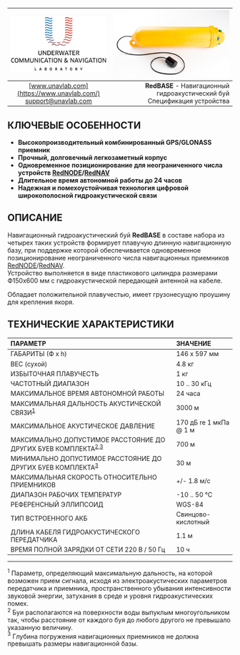 | ![logo](/documentation/sm_logo.png) | ![logo](/documentation/def_redbase_yellow.png) |
| :---: | ---: |
| [www.unavlab.com](https://www.unavlab.com/) <br/> [support@unavlab.com](mailto:support@unavlab.com) | **RedBASE** - Навигационный гидроакустический буй <br/> Спецификация устройства |

## КЛЮЧЕВЫЕ ОСОБЕННОСТИ

* **Высокопроизводительный комбинированный GPS/GLONASS приемник**
* **Прочный, долговечный легкозаметный корпус**
* **Одновременное позиционирование для неограниченного числа устройств [RedNODE](RedNODE_Specification_ru.md)/[RedNAV](RedNAV_Specification_ru.md)**
* **Длительное время автономной работы до 24 часов**
* **Надежная и помехоустойчивая технология цифровой широкополосной гидроакустической связи**

## ОПИСАНИЕ

Навигационный гидроакустический буй **RedBASE** в составе набора из четырех таких устройств формирует плавучую длинную навигационную базу, 
при поддержке которой обеспечивается одновременное позиционирование неограниченного числа навигационных приемников [RedNODE](RedNODE_Specification_ru.md)/[RedNAV](RedNAV_Specification_en.md).  
Устройство выполняется в виде пластикового цилиндра размерами Ф150х600 мм с гидроакустической передающей антенной на кабеле.

Обладает положительной плавучестью, имеет грузонесущую проушину для крепления якоря.

<div style="page-break-after: always;"></div>

## ТЕХНИЧЕСКИЕ ХАРАКТЕРИСТИКИ

| ПАРАМЕТР | ЗНАЧЕНИЕ |
| :--- | :--- |
| ГАБАРИТЫ (Ф х h) | 146 x 597 мм |
| ВЕС (сухой) | 4.8 кг |
| ИЗБЫТОЧНАЯ ПЛАВУЧЕСТЬ | 1 кг |
| ЧАСТОТНЫЙ ДИАПАЗОН | 10 .. 30 кГц |
| МАКСИМАЛЬНОЕ ВРЕМЯ АВТОНОМНОЙ РАБОТЫ | 24 часа |
| МАКСИМАЛЬНАЯ ДАЛЬНОСТЬ АКУСТИЧЕСКОЙ СВЯЗИ<sup>[1](#footnote1)</sup> | 3000 м |
| МАКСИМАЛЬНОЕ АКУСТИЧЕСКОЕ ДАВЛЕНИЕ | 170 дБ re 1 мкПа @ 1 м |
| МАКСИМАЛЬНО ДОПУСТИМОЕ РАССТОЯНИЕ ДО ДРУГИХ БУЕВ КОМПЛЕКТА<sup>[2](#footnote2),[3](#footnote3)</sup> | 700 м |
| МИНИМАЛЬНО ДОПУСТИМОЕ РАССТОЯНИЕ ДО ДРУГИХ БУЕВ КОМПЛЕКТА<sup>[3](#footnote3)</sup> | 30 м |
| МАКСИМАЛЬНАЯ СКОРОСТЬ ОТНОСИТЕЛЬНО ПРИЕМНИКОВ | +/- 1.8 м/с  |
| ДИАПАЗОН РАБОЧИХ ТЕМПЕРАТУР | -10 .. 50 °С |
| РЕФЕРЕНСНЫЙ ЭЛЛИПСОИД | WGS-84 |
| ТИП ВСТРОЕННОГО АКБ | Свинцово-кислотный |
| ДЛИНА КАБЕЛЯ ГИДРОАКУСТИЧЕСКОГО ПЕРЕДАТЧИКА | 1.1 м |
| ВРЕМЯ ПОЛНОЙ ЗАРЯДКИ ОТ СЕТИ 220 В / 50 Гц | 10 ч |

________________
<a name="footnote1"><sup>1</sup></a> Параметр, определяющий максимальную дальность, на которой возможен прием сигнала, исходя из 
электроакустических параметров передатчика и приемника, пространственного убывания интенсивности звуковой энергии, затухания в среде 
и уровня гидроакустических помех.  
<a name="footnote2"><sup>2</sup></a> Буи располагаются на поверхности воды выпуклым многоугольником так, чтобы расстояние от каждого буя 
до любого другого не превышало указанную величину.  
<a name="footnote3"><sup>3</sup></a> Глубина погружения навигационных приемников не должна превышать размеры навигационной базы.  


